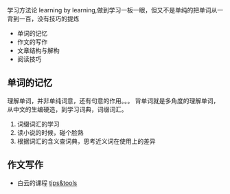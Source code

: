 学习方法论
learning by learning,做到学习一板一眼，但又不是单纯的把单词从一背到一百，没有技巧的提炼
* 单词的记忆
* 作文的写作
* 文章结构与解构
* 阅读技巧

## 单词的记忆
理解单词，并非单纯词意，还有句意的作用。。。
背单词就是多角度的理解单词，从中文的生编硬造，到学习词典，词缀词汇。
1. 词缀词汇的学习
2. 读小说的时候，碰个脸熟
3. 根据词汇的含义查词典，思考近义词在使用上的差异

## 作文写作
* 白云的课程
[tips&tools](https://writingcenter.unc.edu/tips-and-tools/)
